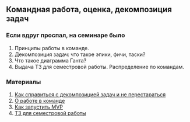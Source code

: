 ## Командная работа, оценка, декомпозиция задач

### Если вдруг проспал, на семинаре было
1. Принципы работы в команде.
2. Декомпозиция задач: что такое эпики, фичи, таски?
3. Что такое диаграмма Ганта?
4. Выдача ТЗ для семестровой работы. Распределение по командам.

### Материалы
1. [Как справиться с декомпозицией задач и не перестараться](https://habr.com/ru/companies/sportmaster_lab/articles/515910/)
2. [О работе в команде](https://habr.com/ru/articles/452712/)
3. [Как запустить MVP](https://habr.com/ru/companies/oleg-bunin/articles/561524/)
4. [ТЗ для семестровой работы](https://docs.google.com/document/d/19c71zLSw9Md33ckiGz4ZxKlBd6lTVQsi/edit#heading=h.gjdgxs)